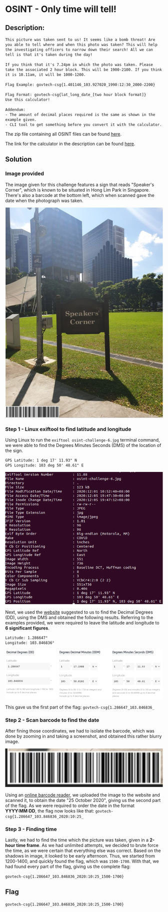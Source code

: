 # OSINT - Only time will tell!

## Description: 
```
This picture was taken sent to us! It seems like a bomb threat! Are you able to tell where and when this photo was taken? This will help the investigating officers to narrow down their search! All we can tell is that it's taken during the day!

If you think that it's 7.24pm in which the photo was taken. Please take the associated 2 hour block. This will be 1900-2100. If you think it is 10.11am, it will be 1000-1200.

Flag Example: govtech-csg{1.401146_103.927020_1990:12:30_2000-2200}

Flag Format: govtech-csg{lat_long_date_[two hour block format]}
Use this calculator!

Addendum:
- The amount of decimal places required is the same as shown in the example given.
- CLI tool to get something before you convert it with the calculator.
```

The zip file containing all OSINT files can be found [here](https://public-download-files-9vj6yp3nvf-cat-3.s3-ap-southeast-1.amazonaws.com/OSINT+Challenge.zip).

The link for the calculator in the description can be found [here](https://www.pgc.umn.edu/apps/convert/).


## Solution

### Image provided

The image given for this challenge features a sign that reads "Speaker's Corner", which is known to be situated in Hong Lim Park in Singapore. There's also a barcode at the bottom left, which when scanned gave the date when the photograph was taken.

![OSINT 6](https://github.com/natashatyt888/Writeups-for-CTF/blob/main/2020-Govtech-Stack-The-Flags/OSINT/Only-Time-Will-Tell/osint-challenge-6.jpg)

### Step 1 - Linux exiftool to find latitude and longitude

Using Linux to run the `exiftool osint-challenge-6.jpg` terminal command, we were able to find the Degrees Minutes Seconds (DMS) of the location of the sign.

```
GPS Latitude: 1 deg 17' 11.93" N
GPS Longitude: 103 deg 50' 48.61" E
```

![Step 1](https://github.com/natashatyt888/Writeups-for-CTF/blob/main/2020-Govtech-Stack-The-Flags/OSINT/Only-Time-Will-Tell/Step%201.png)


Next, we used the [website](https://www.pgc.umn.edu/apps/convert/) suggested to us to find the Decimal Degrees (DD), using the DMS and obtained the following results. Referring to the examples provided, we were required to leave the latitude and longitude to **6 significant figures**.

```
Latitude: 1.286647°
Longitude: 103.846836°
```

![Step 1 p2](https://github.com/natashatyt888/Writeups-for-CTF/blob/main/2020-Govtech-Stack-The-Flags/OSINT/Only-Time-Will-Tell/Step%203.png)

This gave us the first part of the flag:
`govtech-csg{1.286647_103.846836_`

### Step 2 - Scan barcode to find the date

After fining those coordinates, we had to isolate the barcode, which was done by zooming in and taking a screenshot, and obtained this rather blurry image.

![barcode](https://github.com/natashatyt888/Writeups-for-CTF/blob/main/2020-Govtech-Stack-The-Flags/OSINT/Only-Time-Will-Tell/Step%202%20p1.png)

Using an [online barcode reader](https://online-barcode-reader.inliteresearch.com/), we uploaded the image to the website and scanned it, to obtain the date "25 October 2020", giving us the second part of the flag. As we were required to order the date in the format **YYYY:MM:DD**, the flag now looks like that:
`govtech-csg{1.286647_103.846836_2020:10:25_`

### Step 3 - Finding time
Lastly, we had to find the time which the picture was taken, given in a **2-hour time frame**. As we had unlimited attempts, we decided to brute force the time, as we were certain that everything else was correct. Based on the shadows in image, it looked to be early afternoon. Thus, we started from 1200-1400, and quickly found the flag, which was `1500-1700`. With that, we had found every part of the flag, giving us the complete flag:

`govtech-csg{1.286647_103.846836_2020:10:25_1500-1700}`

## Flag
`govtech-csg{1.286647_103.846836_2020:10:25_1500-1700}`
